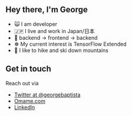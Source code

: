 ## Hey there, I'm George

- 🙀 I am developer 
- 🇯🇵 I live and work in Japan/日本
- 💾 backend -> frontend -> backend
- ☸️ My current interest is TensorFlow Extended
- 🗻 I like to hike and ski down mountains

## Get in touch

Reach out via 
- [Twitter at @georgebaptista](https://twitter.com/georgebaptista) 
- [Omame.com](https://www.omame.com)
- [LinkedIn](https://www.linkedin.com/in/george-baptista-73a588146/)

<!--
**gbih/gbih** is a ✨ _special_ ✨ repository because its `README.md` (this file) appears on your GitHub profile.

Here are some ideas to get you started:

- 🔭 I’m currently working on ...
- 🌱 I’m currently learning ...
- 👯 I’m looking to collaborate on ...
- 🤔 I’m looking for help with ...
- 💬 Ask me about ...
- 📫 How to reach me: ...
- 😄 Pronouns: ...
- ⚡ Fun fact: ...
-->
